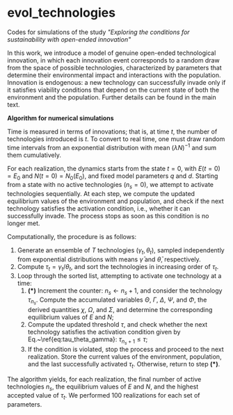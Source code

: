 # evol_technologies

Codes for simulations of the study _"Exploring the conditions for sustainability with open-ended innovation"_ 

In this work, we introduce a model of genuine open-ended technological innovation, in which each innovation event corresponds to a random draw from the space of possible technologies, characterized by parameters that determine their environmental impact and interactions with the population. Innovation is endogenous: a new technology can successfully invade only if it satisfies viability conditions that depend on the current state of both the environment and the population. Further details can be found in the main text.

**Algorithm for numerical simulations**

Time is measured in terms of innovations; that is, at time $t$, the number of technologies introduced is $t$. To convert to real time, one must draw random time intervals from an exponential distribution with mean $(\lambda N)^{-1}$ and sum them cumulatively.

For each realization, the dynamics starts from the state $t=0$, with $E(t=0)=E_0$ and $N(t=0)=N_0(E_0)$, and fixed model parameters $q$ and $d$. 
Starting from a state with no active technologies ($n_s = 0$), we attempt to activate technologies sequentially.
At each step, we compute the updated equilibrium values of the environment and population, and check if the next technology satisfies the activation condition, i.e., whether it can successfully invade. The process stops as soon as this condition is no longer met.

Computationally, the procedure is as follows:

1. Generate an ensemble of $T$ technologies $(\gamma_t, \theta_t)$, sampled independently from exponential distributions with means $\bar{\gamma}$ and $\bar{\theta}$, respectively.
2. Compute $\tau_t = \gamma_t / \theta_t$, and sort the technologies in increasing order of $\tau_t$.
3. Loop through the sorted list, attempting to activate one technology at a time:
    1. **(*)** Increment the counter: $n_s \leftarrow n_s + 1$, and consider the technology  $\tau_{n_s}$. Compute the accumulated variables $\Theta$, $\Gamma$, $\Delta$, $\Psi$, and $\Phi$, the derived quantities $\chi$, $\Omega$, and $\Sigma$, and determine the corresponding equilibrium values of $E$ and $N$;
    2. Compute the updated threshold $\tau$, and check whether the next technology satisfies the activation condition given by Eq.~\ref{eq:tau_theta_gamma}: $\tau_{n_s + 1} \leq \tau$;
    3. If the condition is violated, stop the process and proceed to the next realization. Store the current values of the environment, population, and the last successfully activated $\tau_t$. Otherwise, return to step **(*)**.

The algorithm yields, for each realization, the final number of active technologies $n_s$, the equilibrium values of $E$ and $N$, and the highest accepted value of $\tau_t$. We performed 100 realizations for each set of parameters. 


